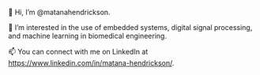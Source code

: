 👋 Hi, I’m @matanahendrickson.    

🌱 I’m interested in the use of embedded systems, digital signal processing, and machine learning in biomedical engineering.    

📫 You can connect with me on LinkedIn at https://www.linkedin.com/in/matana-hendrickson/.    
